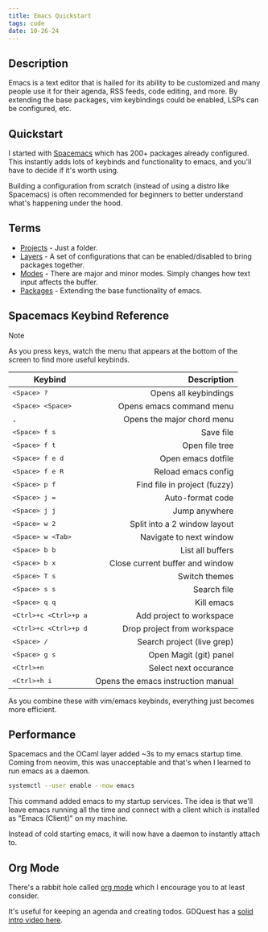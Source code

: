 ```yaml
---
title: Emacs Quickstart
tags: code
date: 10-26-24
---
```


## Description

Emacs is a text editor that is hailed for its ability to be customized and many
people use it for their agenda, RSS feeds, code editing, and more. By extending
the base packages, vim keybindings could be enabled, LSPs can be configured, etc.

## Quickstart

I started with [Spacemacs](https://www.spacemacs.org/) which has 200+ packages
already configured. This instantly adds lots of keybinds and functionality to
emacs, and you'll have to decide if it's worth using.

Building a configuration from scratch (instead of using a distro like Spacemacs)
is often recommended for beginners to better understand what's happening
under the hood.

<!-- TODO: Insert image -->

## Terms

- [Projects](https://www.gnu.org/software/emacs/manual/html_node/emacs/Projects.html) - Just a folder.
- [Layers](https://www.spacemacs.org/doc/LAYERS.html) - A set of configurations that can be enabled/disabled to bring packages together.
- [Modes](https://www.gnu.org/software/emacs/manual/html_node/emacs/Modes.html) - There are major and minor modes. Simply changes how text input affects the buffer.
- [Packages](https://www.gnu.org/software/emacs/manual/html_node/emacs/Packages.html) - Extending the base functionality of emacs.

## Spacemacs Keybind Reference

>[!note]
>As you press keys, watch the menu that appears at the bottom of the screen to find more useful keybinds.

| Keybind                            | Description                        |
|------------------------------------|-----------------------------------:|
| <kbd>\<Space\> ?</kbd>             | Opens all keybindings              |
| <kbd>\<Space\> \<Space\></kbd>     | Opens emacs command menu           |
| <kbd>,</kbd>                       | Opens the major chord menu         |
| <kbd>\<Space\> f s</kbd>           | Save file                          |
| <kbd>\<Space\> f t</kbd>           | Open file tree                     |
| <kbd>\<Space\> f e d</kbd>         | Open emacs dotfile                 |
| <kbd>\<Space\> f e R</kbd>         | Reload emacs config                |
| <kbd>\<Space\> p f</kbd>           | Find file in project (fuzzy)       |
| <kbd>\<Space\> j =</kbd>           | Auto-format code                   |
| <kbd>\<Space\> j j</kbd>           | Jump anywhere                      |
| <kbd>\<Space\> w 2</kbd>           | Split into a 2 window layout       |
| <kbd>\<Space\> w \<Tab\></kbd>     | Navigate to next window            |
| <kbd>\<Space\> b b</kbd>           | List all buffers                   |
| <kbd>\<Space\> b x</kbd>           | Close current buffer and window    |
| <kbd>\<Space\> T s</kbd>           | Switch themes                      |
| <kbd>\<Space\> s s</kbd>           | Search file                        |
| <kbd>\<Space\> q q</kbd>           | Kill emacs                         |
| <kbd>\<Ctrl\>+c \<Ctrl\>+p a</kbd> | Add project to workspace           |
| <kbd>\<Ctrl\>+c \<Ctrl\>+p d</kbd> | Drop project from workspace        |
| <kbd>\<Space\> /</kbd>             | Search project (live grep)         |
| <kbd>\<Space\> g s</kbd>           | Open Magit (git) panel             |
| <kbd>\<Ctrl\>+n</kbd>              | Select next occurance              |
| <kbd>\<Ctrl\>+h i</kbd>            | Opens the emacs instruction manual |

As you combine these with vim/emacs keybinds, everything just becomes more efficient.

## Performance

Spacemacs and the OCaml layer added ~3s to my emacs startup time. Coming from
neovim, this was unacceptable and that's when I learned to run emacs as a daemon.

```bash
systemctl --user enable --now emacs
```

This command added emacs to my startup services. The idea is that we'll leave
emacs running all the time and connect with a client which is installed
as "Emacs (Client)" on my machine.

Instead of cold starting emacs, it will now have a daemon to instantly attach to.

## Org Mode

There's a rabbit hole called [org mode](https://orgmode.org/guide/) which I encourage you to at least consider.

It's useful for keeping an agenda and creating todos. GDQuest has a [solid intro video here](https://www.youtube.com/watch?v=PVsSOmUB7ic).
